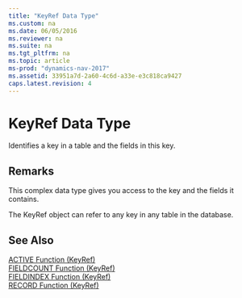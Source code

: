 ```yaml
---
title: "KeyRef Data Type"
ms.custom: na
ms.date: 06/05/2016
ms.reviewer: na
ms.suite: na
ms.tgt_pltfrm: na
ms.topic: article
ms-prod: "dynamics-nav-2017"
ms.assetid: 33951a7d-2a60-4c6d-a33e-e3c818ca9427
caps.latest.revision: 4
---
```

# KeyRef Data Type
Identifies a key in a table and the fields in this key.  
  
## Remarks  
 This complex data type gives you access to the key and the fields it contains.  
  
 The KeyRef object can refer to any key in any table in the database.  
  
## See Also  
 [ACTIVE Function \(KeyRef\)](ACTIVE-Function--KeyRef-.md)   
 [FIELDCOUNT Function \(KeyRef\)](FIELDCOUNT-Function--KeyRef-.md)   
 [FIELDINDEX Function \(KeyRef\)](FIELDINDEX-Function--KeyRef-.md)   
 [RECORD Function \(KeyRef\)](RECORD-Function--KeyRef-.md)
